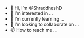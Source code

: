 - 👋 Hi, I’m @ShraddheshD
- 👀 I’m interested in ...
- 🌱 I’m currently learning ...
- 💞️ I’m looking to collaborate on ...
- 📫 How to reach me ...

<!---
ShraddheshD/ShraddheshD is a ✨ special ✨ repository because its `README.md` (this file) appears on your GitHub profile.
You can click the Preview link to take a look at your changes.
--->
